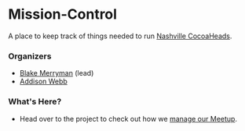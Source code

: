 # Mission-Control

A place to keep track of things needed to run [Nashville CocoaHeads](https://www.meetup.com/Nashville-CocoaHeads).

### Organizers

- [Blake Merryman](https://twitter.com/blakemerryman) (lead)
- [Addison Webb](https://twitter.com/addisonwebb)
 
### What's Here?

- Head over to the project to check out how we [manage our Meetup](https://github.com/NashvilleCocoaHeads/Mission-Control/projects/1?).
